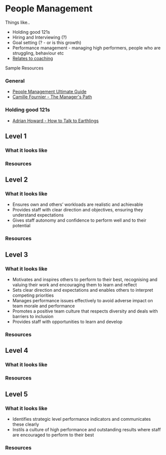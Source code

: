 # People Management

Things like..
- Holding good 121s
- Hiring and Interviewing (?)
- Goal setting (? - or is this growth)
- Performance management - managing high performers, people who are struggling, behaviour etc
- [Relates to coaching](Coaching.md)

Sample Resources

### General
- [People Management Ultimate Guide](https://www.makingbusinessmatter.co.uk/people-management-skills-ultimate/)
- [Camille Fournier - The Manager's Path](https://www.amazon.com/Managers-Path-Leaders-Navigating-Growth/dp/1491973897)

### Holding good 121s
- [Adrian Howard - How to Talk to Earthlings](https://www.youtube.com/watch?v=B1wgGzO6SIg)



## Level 1

### What it looks like

### Resources

## Level 2

### What it looks like

- Ensures own and others’ workloads are realistic and achievable
- Provides staff with clear direction and objectives, ensuring they understand expectations
- Gives staff autonomy and confidence to perform well and to their potential


### Resources

## Level 3

### What it looks like

- Motivates and inspires others to perform to their best, recognising and valuing their work and encouraging them to learn and reflect
- Sets clear direction and expectations and enables others to interpret competing priorities
- Manages performance issues effectively to avoid adverse impact on team morale and performance
- Promotes a positive team culture that respects diversity and deals with barriers to inclusion
- Provides staff with opportunities to learn and develop

### Resources

## Level 4

### What it looks like

### Resources

## Level 5

### What it looks like
- Identifies strategic level performance indicators and communicates these clearly
- Instils a culture of high performance and outstanding results where staff are encouraged to perform to their best

### Resources